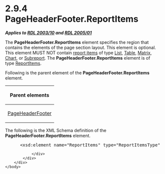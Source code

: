 <html dir="LTR" xmlns:mshelp="http://msdn.microsoft.com/mshelp" xmlns:ddue="http://ddue.schemas.microsoft.com/authoring/2003/5" xmlns:xlink="http://www.w3.org/1999/xlink" xmlns:tool="http://www.microsoft.com/tooltip">
    <head>
        <meta http-equiv="Content-Type" content="text/html; CHARSET=utf-8"></meta>
        <meta name="save" content="history"></meta>
        <title>2.9.4 PageHeaderFooter.ReportItems</title>
        <xml>
            <mshelp:toctitle title="2.9.4 PageHeaderFooter.ReportItems"></mshelp:toctitle>
            <mshelp:rltitle title="[MS-RDL]: PageHeaderFooter.ReportItems"></mshelp:rltitle>
            <mshelp:keyword index="A" term="b3767c30-4984-46a7-81f4-b08f252639ed"></mshelp:keyword>
            <mshelp:attr name="DCSext.ContentType" value="open specification"></mshelp:attr>
            <mshelp:attr name="AssetID" value="b3767c30-4984-46a7-81f4-b08f252639ed"></mshelp:attr>
            <mshelp:attr name="TopicType" value="kbRef"></mshelp:attr>
            <mshelp:attr name="DCSext.Title" value="[MS-RDL]: PageHeaderFooter.ReportItems" />
        </xml>
    </head>
    <body>
        <div id="header">
            <h1 class="heading">2.9.4 PageHeaderFooter.ReportItems</h1>
        </div>
        <div id="mainSection">
            <div id="mainBody">
                <div id="allHistory" class="saveHistory"></div>
                <div id="sectionSection0" class="section" name="collapseableSection">
                    

<p><b><i>Applies to </i></b><a href="a7e2ad00-07c8-4f6d-80ab-3ad55df7b233.html"><b><i>RDL 2003/10</i></b></a><b>
<i>and </i></b><a href="3ebe2912-4958-4832-b391-cad1f5e13338.html"><b><i>RDL 2005/01</i></b></a></p>

<p>The <b>PageHeaderFooter.ReportItems</b> element specifies
the region that contains the elements of the page section layout. This element
is optional. This element MUST NOT contain <a href="b2482b3f-74ab-4ca8-a9e5-c07955011743.html#gt_c6f8e999-fca9-4e79-96e7-fb4c2c43d601">report items</a> of type <a href="ea4c625c-0558-4fb3-b3b8-bde6c160b1e2.html">List</a>, <a href="660db744-699e-4ca3-a2d6-a5cab4bcf9b0.html">Table</a>, <a href="25419c0a-c7c6-43d7-8ca5-1af842666dcb.html">Matrix</a>, <a href="b0ab5524-7eb2-47a7-a4d3-230f5c8c5526.html">Chart</a>, or <a href="04d4d6d6-e103-48fc-b4f7-bf5b4a7e56e5.html">Subreport</a>. The <b>PageHeaderFooter.ReportItems</b>
element is of type <a href="c5fef915-e842-43b4-91f9-56af4eb15be0.html">ReportItems</a>.</p>

<p>Following is the parent element of the <b>PageHeaderFooter.ReportItems</b>
element.</p>

<table>
 <thead>
  <tr>
   <th>
   <p>Parent elements</p>
   </th>
  </tr>
 </thead>
 <tr>
  <td>
  <p><a href="ddc35223-1cb6-4136-823b-e72a3d12e1f9.html">PageHeaderFooter</a></p>
  </td>
 </tr>
</table>

<p>The following is the XML Schema definition of the <b>PageHeaderFooter.ReportItems</b>
element.</p>

<dl>
<dd>
<div><pre> &lt;xsd:element name=&quot;ReportItems&quot; type=&quot;ReportItemsType&quot; minOccurs=&quot;0&quot; /&gt;
</pre></div>
</dd></dl>


                </div>
            </div>
        </div>
    </body>
</html>